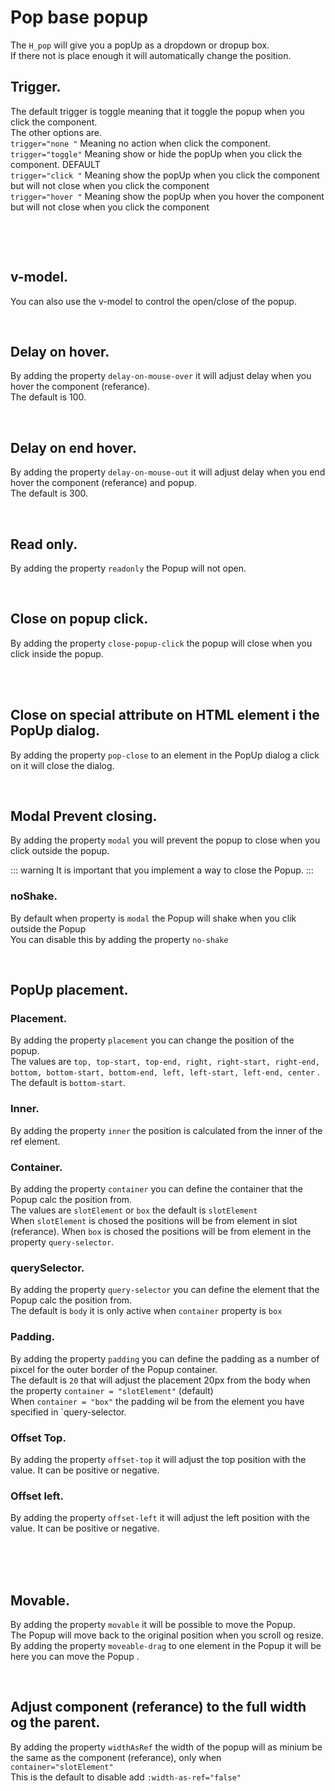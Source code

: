 # Pop base popup

The `H_pop` will give you a popUp as a dropdown or dropup box.<br>
If there not is place enough it will automatically change the position.<br>

## Trigger.

The default trigger is toggle meaning that it toggle the popup when you click the component.<br>
The other options are.<br>
`trigger="none "` Meaning no action when click the component.<br>
`trigger="toggle"` Meaning show or hide the popUp when you click the component. DEFAULT<br>
`trigger="click "` Meaning show the popUp when you click the component but will not close when you click the component<br>
`trigger="hover "` Meaning show the popUp when you hover the component but will not close when you click the component<br>

<br>

<hhl-live-editor title="" htmlCode='
    <template>
      <H_row>
          <H_pop>
            <template v-slot:referance>
              <H_btn>default (trigger)</H_btn>
            </template>
            <div class="col-bg-warn box">Hello</div>
          </H_pop>
          <H_pop trigger="click">
            <template v-slot:referance>
              <H_btn>click</H_btn>
            </template>
            <div class="col-bg-warn box">Hello</div>
          </H_pop>
          <H_pop trigger="hover">
            <template v-slot:referance>
                <H_btn>trigger="hover"</H_btn>
            </template>
            <div class="col-bg-warn box">Hello</div>
          </H_pop>
          <H_pop trigger="none">
            <template v-slot:referance>
                <H_btn>trigger="none""</H_btn>
            </template>
            <div class="col-bg-warn box">Hello</div>
          </H_pop>
        </H_row> 
    </template>
    <style>
      .box {
        width:100%;
        padding: 30px;
      }
    </style>  
'>
</hhl-live-editor>

<br/>

## v-model.

You can also use the v-model to control the open/close of the popup.

<hhl-live-editor title="" htmlCode='
    <template>
      <H_row align="center">
        <H_pop v-model="open">
         <template v-slot:referance>
              <H_btn>v-model</H_btn>
          </template>
          <div class="col-bg-warn box">Hello</div>
        </H_pop>
        <H_checkbox v-model="open" label="open">
      </H_row>
    </template>
    <script>
    const open = ref(false)
    return {open}
    </script>
    <style>
      .box {
        padding: 30px;
      }
    </style> 
'>
</hhl-live-editor>

<br/>

## Delay on hover.

By adding the property `delay-on-mouse-over` it will adjust delay when you hover the component (referance).<br>
The default is 100.

<hhl-live-editor title="" htmlCode='
    <template>
      <H_row>
        <H_pop trigger="hover" delay-on-mouse-over="1000">
          <template v-slot:referance>
              <H_btn>trigger="hover" + delay-on-mouse-over="1000"</H_btn>
          </template>
          <div class="col-bg-warn box">Hello</div>
        </H_pop>
      </H_row>
    </template>
'>
</hhl-live-editor>

<br/>

## Delay on end hover.

By adding the property `delay-on-mouse-out` it will adjust delay when you end hover the component (referance) and popup.<br>
The default is 300.

<hhl-live-editor title="" htmlCode='
    <template>
      <H_row>
        <H_pop trigger="hover" delay-on-mouse-out="1000">
          <template v-slot:referance>
              <H_btn>trigger="hover" + delay-on-mouse-out="1000"</H_btn>
          </template>
          <div class="col-bg-warn box">Hello</div>
        </H_row>
      </H_flex>
    </template>
'>
</hhl-live-editor>

<br/>

## Read only.

By adding the property `readonly` the Popup will not open.<br>

<hhl-live-editor title="" htmlCode='
    <template>
      <H_row>
        <H_pop readonly>
          <template v-slot:referance>
              <H_btn>readonly</H_btn>
          </template>
          <div class="col-bg-warn box">Hello</div>
        </H_row>
      </H_flex>
    </template>
'>
</hhl-live-editor>

<br/>

## Close on popup click.

By adding the property `close-popup-click` the popup will close when you click inside the popup.<br>

<hhl-live-editor title="" htmlCode='
    <template>
      <H_row>
        <H_pop close-popup-click>
          <template v-slot:referance>
              <H_btn>close-popup-click"</H_btn>
          </template>
          <div class="col-bg-warn box">Hello</div>
        </H_pop>
      </H_row>
    </template>
    <script>
      const popup = ref(false);
      return { popup }
    </script>
'>
</hhl-live-editor>

<br/>

<br/>

## Close on special attribute on HTML element i the PopUp dialog.

By adding the property `pop-close` to an element in the PopUp dialog a click on it will close the dialog.<br>

<hhl-live-editor title="" htmlCode='
    <template>
      <H_row>
        <H_pop>
          <template v-slot:referance>
              <H_btn>close-popup-click"</H_btn>
          </template>
          <div class="col-bg-warn box">
          <div>Hello</div>
          <div pop-close style="border: 1px red solid; margin: 10px 0">close</div>
          </div>
        </H_pop>
      </H_row>
    </template>
    <script>
      const popup = ref(false);
      return { popup }
    </script>
'>
</hhl-live-editor>

<br/>

## Modal Prevent closing.

By adding the property `modal` you will prevent the popup to close when you click outside the popup.<br>

::: warning
It is important that you implement a way to close the Popup.
:::
<br/>

### noShake.

By default when property is `modal` the Popup will shake when you clik outside the Popup<br>
You can disable this by adding the property `no-shake`

<hhl-live-editor title="" htmlCode='
    <template>
      <H_row>
        <H_pop modal :no-shake="shake">
          <template v-slot:referance>
              <H_btn>modal"</H_btn>
          </template>
          <div class="col-bg-warn box">
            <div>Hello</div>
            <div pop-close style="border: 1px red solid; margin: 10px 0">close</div>
          </div>
        </H_pop>
      <H_pop modal trigger="click" v-model="popup" :no-shake="shake" >
        <template v-slot:referance>
            <H_btn>modal + trigger="click"</H_btn>
        </template>
        <div class="col-bg-warn box"><H_btn @click="popup=false">Close"</H_btn></div>
      </H_pop>
      <H_switch label="no-shake" v-model="shake"></H_switch>
      </H_row>
    </template>
    <script>
      const popup = ref(false);
      const shake = ref(false);
      return { popup, shake }
    </script>
'>
</hhl-live-editor>

<br/>

## PopUp placement.

### Placement.

By adding the property `placement` you can change the position of the popup.<br>
The values are `top, top-start, top-end, right, right-start, right-end, bottom, bottom-start, bottom-end, left, left-start, left-end, center` .<br>
The default is `bottom-start`.<br>

### Inner.

By adding the property `inner` the position is calculated from the inner of the ref element.<br>

### Container.

By adding the property `container` you can define the container that the Popup calc the position from.<br>
The values are `slotElement` or `box` the default is `slotElement` <br>
When `slotElement` is chosed the positions will be from element in slot (referance).
When `box` is chosed the positions will be from element in the property `query-selector`.

### querySelector.

By adding the property `query-selector` you can define the element that the Popup calc the position from.<br>
The default is `body` it is only active when `container` property is `box`

### Padding.

By adding the property `padding` you can define the padding as a number of pixcel for the outer border of the Popup container.<br>
The default is `20` that will adjust the placement 20px from the body when the property `container = "slotElement"` (default)
<br>
When `container = "box"` the padding wil be from the element you have specified in `query-selector.
<br>

### Offset Top.

By adding the property `offset-top` it will adjust the top position with the value. It can be positive or negative.<br>

### Offset left.

By adding the property `offset-left` it will adjust the left position with the value. It can be positive or negative.<br>
<br>
<br>
<hhl-live-editor title="" htmlCode='
    <template>
      <H_col class="thisContainer" padding="20px" style="border: solid 1px gray">
      <H_row padding="10px 0 0 0" >
        <H_pop  :placement="placement" 
                :inner="inner" 
                :container="container" 
                :query-selector="querySelector" 
                :padding="padding"
                :offset-top="offsetTop"
                :offset-left="offsetLeft">      
            <template v-slot:referance>
              <H_btn>Open</H_btn>
            </template>
          <div class="col-bg-warn box">Hello</div>
        </H_pop>
      </H_row>
      <H_row padding="0">
        <H_select hide-filter :list="selectData" v-model="placement" label="Placement" style="max-width:150px"></H_select>
        <H_switch label="Inner" v-model="inner"></H_switch>
        <H_select hide-filter :list="conType" v-model="container" label="container" style="max-width:150px"></H_select>
         <H_select hide-filter :list="queryType" v-model="querySelector" label="querySelector" style="max-width:150px"></H_select>
      </H_row>
      <H_row padding="0">
         <H_inputNumber v-model="padding" label="padding" style="max-width:150px"></H_inputNumber>
         <H_inputNumber v-model="offsetTop" label="offset-top" style="max-width:150px"></H_inputNumber>
         <H_inputNumber v-model="offsetLeft" label="offset-left" style="max-width:150px"></H_inputNumber>
      </H_row>
    </H_col>
    </template>
    <script>
      const placement = ref("bottom-start");
      const inner = ref(false);
      const container = ref("slotElement");
      const querySelector = ref("body");
      const padding = ref(0);
      const offsetTop = ref(0);
      const offsetLeft = ref(0);
      const selectData = ["top"
        , "top-start"
        , "top-end"
        , "right"
        , "right-start"
        , "right-end"
        , "bottom"
        , "bottom-start"
        , "bottom-end"
        , "left"
        , "left-start"
        , "left-end"
        , "center"];
      const conType = [
          "slotElement"
        , "box"];
      const queryType = [
          "body"
        , "#page-container"  
        , ".thisContainer"];
      return { placement,inner, selectData, container, conType, querySelector, queryType,padding,offsetTop,offsetLeft }
    </script>
'>
</hhl-live-editor>

<br/>

## Movable.

By adding the property `movable` it will be possible to move the Popup.<br>
The Popup will move back to the original position when you scroll og resize.<br>
By adding the property `moveable-drag` to one element in the Popup it will be here you can move the Popup .<br>

<hhl-live-editor title="" htmlCode='
    <template>
      <H_row>
        <H_pop movable>
          <template v-slot:referance>
              <H_btn>Drag</H_btn>
          </template>
          <div class="col-bg-warn box">
          <div>Hello</div>
          </div>
        </H_pop>
          <H_pop movable>
          <template v-slot:referance>
              <H_btn>Drag by element"</H_btn>
          </template>
          <H_col padding="0"  class="box col-bg-warn" style="width:100%; height: 100px">
          <div moveable-drag style="background-color: lime; text-align: center; padding: 10px">dragme</div>
          <div>Hello</div>
          </H_col>
        </H_pop>
      </H_row>
    </template>
    <script>
      const popup = ref(false);
      return { popup }
    </script>
'>
</hhl-live-editor>

<br/>


## Adjust component (referance) to the full width og the parent.

By adding the property `widthAsRef` the width of the popup will as minium be the same as the component (referance), only when `container="slotElement"`<br>
This is the default to disable add `:width-as-ref="false"`

<hhl-live-editor title="" htmlCode='
    <template>
      <H_row>
        <H_pop :width-as-ref="false">
          <template v-slot:referance>
              <H_btn>width-as-ref="false" .......</H_btn>
          </template>
          <div class="col-bg-warn box">
          <div>Hello</div>
          </div>
        </H_pop>         
      </H_row>
    </template>
    <script>
      const popup = ref(false);
      return { popup }
    </script>
'>
</hhl-live-editor>

<br/>


<br/>
<br/>
<br/>
<br/>
